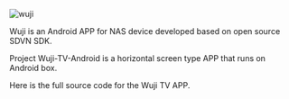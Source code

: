 
![wuji](https://user-images.githubusercontent.com/90393668/139588127-b282a4b0-e6bb-425c-ae1f-45527df0a55d.png)


Wuji is an Android APP for NAS device developed based on open source SDVN SDK.

Project Wuji-TV-Android is a horizontal screen type APP that runs on Android box.

Here is the full source code for the Wuji TV APP.

